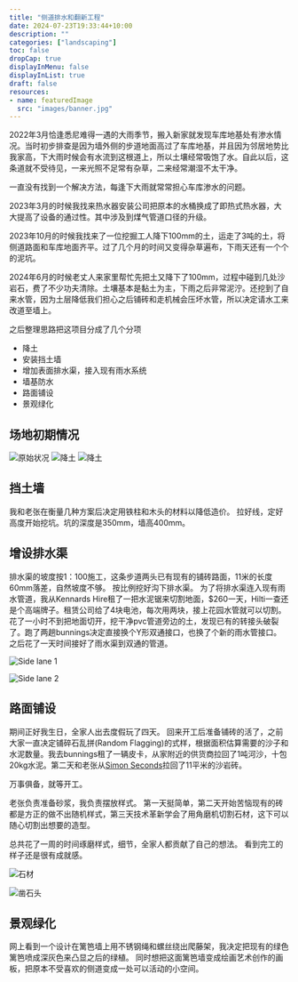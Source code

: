 ```yaml
---
title: "侧道排水和翻新工程"
date: 2024-07-23T19:33:44+10:00
description: ""
categories: ["landscaping"]
toc: false
dropCap: true
displayInMenu: false
displayInList: true
draft: false 
resources:
- name: featuredImage
  src: "images/banner.jpg"
---
```



2022年3月恰逢悉尼难得一遇的大雨季节，搬入新家就发现车库地基处有渗水情况。当时初步排查是因为墙外侧的步道地面高过了车库地基，并且因为邻居地势比我家高，下大雨时候会有水流到这根道上，所以土壤经常吸饱了水。自此以后，这条道就不受待见，一来光照不足常有杂草，二来经常潮湿不太干净。

一直没有找到一个解决方法，每逢下大雨就常常担心车库渗水的问题。

2023年3月的时候我找来热水器安装公司把原本的水桶换成了即热式热水器，大大提高了设备的通过性。其中涉及到煤气管道口径的升级。

2023年10月的时候我找来了一位挖掘工人降下100mm的土，运走了3吨的土，将侧道路面和车库地面齐平。过了几个月的时间又变得杂草遍布，下雨天还有一个个的泥坑。

2024年6月的时候老丈人来家里帮忙先把土又降下了100mm，过程中碰到几处沙岩石，费了不少功夫清除。土壤基本是黏土为主，下雨之后非常泥泞。还挖到了自来水管，因为土层降低我们担心之后铺砖和走机械会压坏水管，所以决定请水工来改道至墙上。

之后整理思路把这项目分成了几个分项

- 降土
- 安装挡土墙
- 增加表面排水渠，接入现有雨水系统
- 墙基防水
- 路面铺设
- 景观绿化


## 场地初期情况

![原始状况](images/side-lane%20-%205.jpeg)
![降土](images/side-lane%20-%206.jpeg)
![降土](images/side-lane%20-%207.jpeg)


## 挡土墙

我和老张在衡量几种方案后决定用铁柱和木头的材料以降低造价。
拉好线，定好高度开始挖坑。坑的深度是350mm，墙高400mm。

## 增设排水渠

排水渠的坡度按1：100施工，这条步道两头已有现有的铺砖路面，11米的长度60mm落差，自然坡度不够。
按比例挖好沟下排水渠。
为了将排水渠连入现有雨水管道，我从Kennards Hire租了一把水泥锯来切割地面，$260一天，Hilti一查还是个高端牌子。租赁公司给了4块电池，每次用两块，接上花园水管就可以切割。
花了一小时不到把地面切开，挖干净pvc管道旁边的土，发现已有的转接头破裂了。跑了两趟bunnings决定直接换个Y形双通接口，也换了个新的雨水管接口。之后花了一天时间接好了雨水渠到双通的管道。

![Side lane 1](images/side-lane%20-%201.jpeg)

![Side lane 2](images/side-lane%20-%202.jpeg)

## 路面铺设

期间正好我生日，全家人出去度假玩了四天。
回来开工后准备铺砖的活了，之前大家一直决定铺碎石乱拼(Random Flagging)的式样，根据面积估算需要的沙子和水泥数量。我去bunnings租了一辆皮卡，从家附近的供货商拉回了1吨河沙，十包20kg水泥。第二天和老张从[Simon Seconds](https://www.simonsseconds.com.au/)拉回了11平米的沙岩砖。

万事俱备，就等开工。

老张负责准备砂浆，我负责摆放样式。
第一天挺简单，第二天开始苦恼现有的砖都是方正的做不出随机样式，第三天技术革新学会了用角磨机切割石材，这下可以随心切割出想要的造型。

总共花了一周的时间琢磨样式，细节，全家人都贡献了自己的想法。
看到完工的样子还是很有成就感。

![石材](images/side-lane%20-%203.jpeg)

![凿石头](images/banner.jpg)

## 景观绿化

网上看到一个设计在篱笆墙上用不锈钢绳和螺丝绕出爬藤架，我决定把现有的绿色篱笆喷成深灰色来凸显之后的绿植。
同时想把这面篱笆墙变成绘画艺术创作的画板，把原本不受喜欢的侧道变成一处可以活动的小空间。

